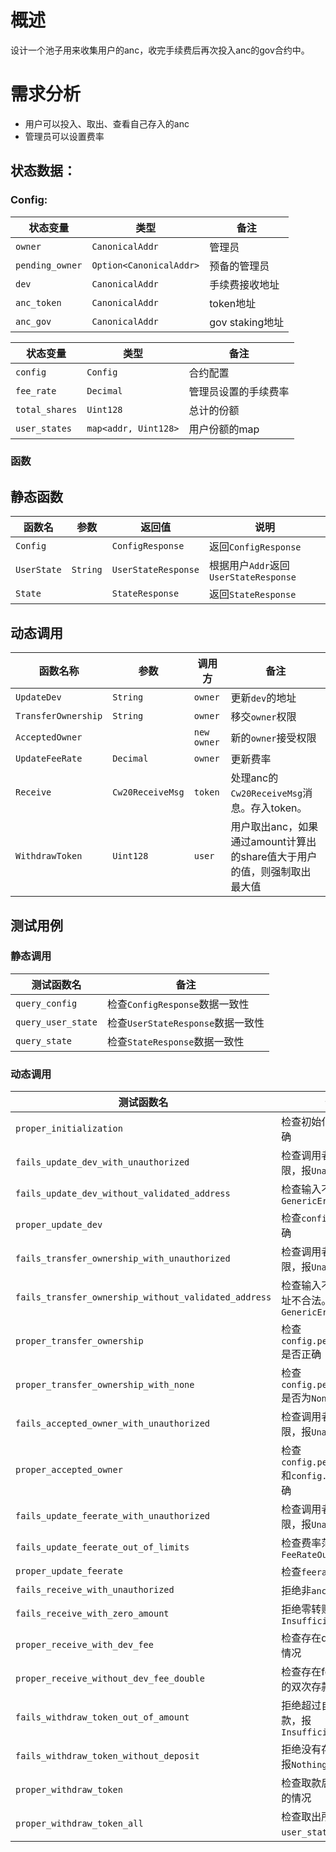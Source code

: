 # 概述
设计一个池子用来收集用户的anc，收完手续费后再次投入anc的gov合约中。
# 需求分析
- 用户可以投入、取出、查看自己存入的anc
- 管理员可以设置费率

## 状态数据：
### Config:
| 状态变量        | 类型                    | 备注            |
| --------------- | ----------------------- | --------------- |
| `owner`         | `CanonicalAddr`         | 管理员          |
| `pending_owner` | `Option<CanonicalAddr>` | 预备的管理员    |
| `dev`           | `CanonicalAddr`         | 手续费接收地址  |
| `anc_token`     | `CanonicalAddr`         | token地址       |
| `anc_gov`       | `CanonicalAddr`         | gov staking地址 |


| 状态变量       | 类型                 | 备注                 |
| -------------- | -------------------- | -------------------- |
| `config`       | `Config`             | 合约配置             |
| `fee_rate`     | `Decimal`            | 管理员设置的手续费率 |
| `total_shares` | `Uint128`            | 总计的份额           |
| `user_states`  | `map<addr, Uint128>` | 用户份额的map        |

### 函数
## 静态函数

| 函数名      | 参数     | 返回值              | 说明                                  |
| ----------- | -------- | ------------------- | ------------------------------------- |
| `Config`    |          | `ConfigResponse`    | 返回`ConfigResponse`                  |
| `UserState` | `String` | `UserStateResponse` | 根据用户`Addr`返回`UserStateResponse` |
| `State`     |          | `StateResponse`     | 返回`StateResponse`                   |

## 动态调用

| 函数名称            | 参数             | 调用方      | 备注                                                                     |
| ------------------- | ---------------- | ----------- | ------------------------------------------------------------------------ |
| `UpdateDev`         | `String`         | `owner`     | 更新`dev`的地址                                                          |
| `TransferOwnership` | `String`         | `owner`     | 移交`owner`权限                                                          |
| `AcceptedOwner`     |                  | `new owner` | 新的`owner`接受权限                                                      |
| `UpdateFeeRate`     | `Decimal`        | `owner`     | 更新费率                                                                 |
| `Receive`           | `Cw20ReceiveMsg` | `token`     | 处理anc的`Cw20ReceiveMsg`消息。存入token。                               |
| `WithdrawToken`     | `Uint128`        | `user`      | 用户取出anc，如果通过amount计算出的share值大于用户的值，则强制取出最大值 |

## 测试用例
### 静态调用
| 测试函数名         | 备注                              |
| ------------------ | --------------------------------- |
| `query_config`     | 检查`ConfigResponse`数据一致性    |
| `query_user_state` | 检查`UserStateResponse`数据一致性 |
| `query_state`      | 检查`StateResponse`数据一致性     |
### 动态调用

| 测试函数名                                           | 备注                                                |
| ---------------------------------------------------- | --------------------------------------------------- |
| `proper_initialization`                              | 检查初始化赋值是否正确                              |
| `fails_update_dev_with_unauthorized`                 | 检查调用者是否有权限，报`Unauthorized`              |
| `fails_update_dev_without_validated_address`         | 检查输入不合法，报`GenericErr`                      |
| `proper_update_dev`                                  | 检查`config.dev`是否正确                            |
| `fails_transfer_ownership_with_unauthorized`         | 检查调用者是否有权限，报`Unauthorized`              |
| `fails_transfer_ownership_without_validated_address` | 检查输入不为空，但地址不合法。报`GenericErr`        |
| `proper_transfer_ownership`                          | 检查`config.pendding_owner`是否正确                 |
| `proper_transfer_ownership_with_none`                | 检查`config.pendding_owner`是否为`None`             |
| `fails_accepted_owner_with_unauthorized`             | 检查调用者是否有权限，报`Unauthorized`              |
| `proper_accepted_owner`                              | 检查`config.pendding_owner`和`config.owner`是否正确 |
| `fails_update_feerate_with_unauthorized`             | 检查调用者是否有权限，报`Unauthorized`              |
| `fails_update_feerate_out_of_limits`                 | 检查费率范围，报`FeeRateOutOfLimits`                |
| `proper_update_feerate`                              | 检查`feerate`是否正确                               |
| `fails_receive_with_unauthorized`                    | 拒绝非`anc_token`的调用                             |
| `fails_receive_with_zero_amount`                     | 拒绝零转账，报`InsufficientFunds`                   |
| `proper_receive_with_dev_fee`                        | 检查存在devfee的存款情况                            |
| `proper_receive_without_dev_fee_double`              | 检查存在feerate为0时的双次存款情况                  |
| `fails_withdraw_token_out_of_amount`                 | 拒绝超过自身上限取款，报`InsufficientFunds`         |
| `fails_withdraw_token_without_deposit`               | 拒绝没有存款的取款，报`NothingStaked`               |
| `proper_withdraw_token`                              | 检查取款后`user_state`的情况                        |
| `proper_withdraw_token_all`                          | 检查取出所有token后`user_state`的情况               |
